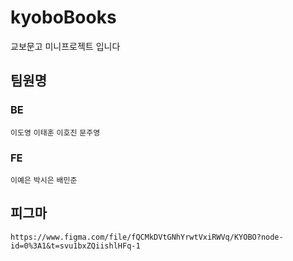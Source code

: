 # kyoboBooks
교보문고 미니프로젝트 입니다

## 팀원명

### BE
`이도영`
`이태훈`
`이호진`
`문주영`
### FE
`이예은`
`박시은`
`배민준`


## 피그마
`https://www.figma.com/file/fQCMkDVtGNhYrwtVxiRWVq/KYOBO?node-id=0%3A1&t=svu1bxZQiishlHFq-1`
